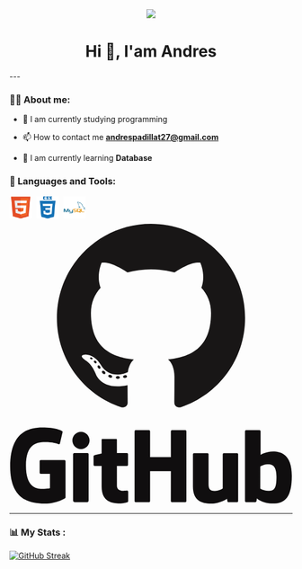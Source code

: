 
<div id="header" align="center">
    <img src="https://media.giphy.com/media/bGgsc5mWoryfgKBx1u/giphy.gif" width="250" />
    <h1 align="center">Hi 👋, I'am Andres</h1>
  </div>
---

  ### 👨‍💻 About me:

- 📝 I am currently studying programming

- 📫 How to contact me **andrespadillat27@gmail.com**

- 🌱 I am currently learning **Database**  




<div align="left">
    <h3>🔨 Languages and Tools:</h3>
    <div>
        <img src="https://github.com/devicons/devicon/blob/master/icons/html5/html5-original.svg" title="HTML5" alt="HTML" width="40" height="40"/>&nbsp;
        <img src="https://github.com/devicons/devicon/blob/master/icons/css3/css3-plain-wordmark.svg"  title="CSS" alt="CSS" width="40" &nbsp;" height="40"/>&nbsp;
        <img src="https://github.com/devicons/devicon/blob/master/icons/mysql/mysql-original-wordmark.svg" title="MySQL"  alt="MySQL"  width="40" height="40"/>&nbsp;
        <svg xmlns="http://www.w3.org/2000/svg" viewBox="0 0 128 128"><g fill="#181616"><path fill-rule="evenodd" clip-rule="evenodd" d="M64 1.512c-23.493 0-42.545 19.047-42.545 42.545 0 18.797 12.19 34.745 29.095 40.37 2.126.394 2.907-.923 2.907-2.047 0-1.014-.04-4.366-.058-7.92-11.837 2.573-14.334-5.02-14.334-5.02-1.935-4.918-4.724-6.226-4.724-6.226-3.86-2.64.29-2.586.29-2.586 4.273.3 6.523 4.385 6.523 4.385 3.794 6.504 9.953 4.623 12.38 3.536.383-2.75 1.485-4.628 2.702-5.69-9.45-1.075-19.384-4.724-19.384-21.026 0-4.645 1.662-8.44 4.384-11.42-.442-1.072-1.898-5.4.412-11.26 0 0 3.572-1.142 11.7 4.363 3.395-.943 7.035-1.416 10.65-1.432 3.616.017 7.258.49 10.658 1.432 8.12-5.504 11.688-4.362 11.688-4.362 2.316 5.86.86 10.187.418 11.26 2.728 2.978 4.378 6.774 4.378 11.42 0 16.34-9.953 19.938-19.427 20.99 1.526 1.32 2.886 3.91 2.886 7.88 0 5.692-.048 10.273-.048 11.674 0 1.13.766 2.458 2.922 2.04 16.896-5.632 29.07-21.574 29.07-40.365C106.545 20.56 87.497 1.512 64 1.512z"/><path d="M37.57 62.596c-.095.212-.428.275-.73.13-.31-.14-.482-.427-.382-.64.09-.216.424-.277.733-.132.31.14.486.43.38.642zM39.293 64.52c-.203.187-.6.1-.87-.198-.278-.297-.33-.694-.124-.884.208-.188.593-.1.87.197.28.3.335.693.123.884zm1.677 2.448c-.26.182-.687.012-.95-.367-.262-.377-.262-.83.005-1.013.264-.182.684-.018.95.357.262.385.262.84-.005 1.024zm2.298 2.368c-.233.257-.73.188-1.093-.163-.372-.343-.475-.83-.242-1.087.237-.257.736-.185 1.102.163.37.342.482.83.233 1.086zm3.172 1.374c-.104.334-.582.485-1.064.344-.482-.146-.796-.536-.7-.872.1-.336.582-.493 1.067-.342.48.144.795.53.696.87zm3.48.255c.013.35-.396.642-.902.648-.508.012-.92-.272-.926-.618 0-.354.4-.642.908-.65.506-.01.92.272.92.62zm3.24-.551c.06.342-.29.694-.793.787-.494.092-.95-.12-1.014-.46-.06-.35.297-.7.79-.792.503-.088.953.118 1.017.466zm0 0"/></g><path d="M24.855 108.302h-10.7a.5.5 0 00-.5.5v5.232a.5.5 0 00.5.5h4.173v6.5s-.937.32-3.53.32c-3.056 0-7.327-1.116-7.327-10.508 0-9.393 4.448-10.63 8.624-10.63 3.614 0 5.17.636 6.162.943.31.094.6-.216.6-.492l1.193-5.055a.468.468 0 00-.192-.39c-.403-.288-2.857-1.66-9.058-1.66-7.144 0-14.472 3.038-14.472 17.65 0 14.61 8.39 16.787 15.46 16.787 5.854 0 9.405-2.502 9.405-2.502.146-.08.162-.285.162-.38v-16.316a.5.5 0 00-.5-.5zM79.506 94.81H73.48a.5.5 0 00-.498.503l.002 11.644h-9.392V95.313a.5.5 0 00-.497-.503H57.07a.5.5 0 00-.498.503v31.53c0 .277.224.503.498.503h6.025a.5.5 0 00.497-.504v-13.486h9.392l-.016 13.486c0 .278.224.504.5.504h6.038a.5.5 0 00.497-.504v-31.53a.497.497 0 00-.497-.502zm-47.166.717c-2.144 0-3.884 1.753-3.884 3.923 0 2.167 1.74 3.925 3.884 3.925 2.146 0 3.885-1.758 3.885-3.925 0-2.17-1.74-3.923-3.885-3.923zm2.956 9.608H29.29c-.276 0-.522.284-.522.56v20.852c0 .613.382.795.876.795h5.41c.595 0 .74-.292.74-.805v-20.899a.5.5 0 00-.498-.502zm67.606.047h-5.98a.5.5 0 00-.496.504v15.46s-1.52 1.11-3.675 1.11-2.727-.977-2.727-3.088v-13.482a.5.5 0 00-.497-.504h-6.068a.502.502 0 00-.498.504v14.502c0 6.27 3.495 7.804 8.302 7.804 3.944 0 7.124-2.18 7.124-2.18s.15 1.15.22 1.285c.07.136.247.273.44.273l3.86-.017a.502.502 0 00.5-.504l-.003-21.166a.504.504 0 00-.5-.502zm16.342-.708c-3.396 0-5.706 1.515-5.706 1.515V95.312a.5.5 0 00-.497-.503H107a.5.5 0 00-.5.503v31.53a.5.5 0 00.5.503h4.192c.19 0 .332-.097.437-.268.103-.17.254-1.454.254-1.454s2.47 2.34 7.148 2.34c5.49 0 8.64-2.784 8.64-12.502s-5.03-10.988-8.428-10.988zm-2.36 17.764c-2.073-.063-3.48-1.004-3.48-1.004v-9.985s1.388-.85 3.09-1.004c2.153-.193 4.228.458 4.228 5.594 0 5.417-.935 6.486-3.837 6.398zm-63.689-.118c-.263 0-.937.107-1.63.107-2.22 0-2.973-1.032-2.973-2.368v-8.866h4.52a.5.5 0 00.5-.504v-4.856a.5.5 0 00-.5-.502h-4.52l-.007-5.97c0-.227-.116-.34-.378-.34h-6.16c-.238 0-.367.106-.367.335v6.17s-3.087.745-3.295.805a.5.5 0 00-.36.48v3.877a.5.5 0 00.497.503h3.158v9.328c0 6.93 4.86 7.61 8.14 7.61 1.497 0 3.29-.48 3.586-.59.18-.067.283-.252.283-.453l.004-4.265a.51.51 0 00-.5-.502z" fill="#100E0F"/></svg>

---



### 📊 My Stats :
[![GitHub Streak](http://github-readme-streak-stats.herokuapp.com?user=andresf2705&theme=neon)](https://git.io/streak-stats)
